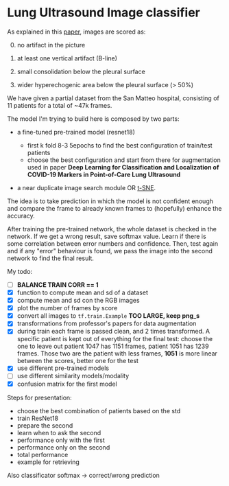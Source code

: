 # Lung Ultrasound Image classifier

As explained in this [paper](https://ieeexplore.ieee.org/document/9093068), images are scored as:

0. no artifact in the picture

1. at least one vertical artifact (B-line)

2. small consolidation below the pleural surface

3. wider hyperechogenic area below the pleural surface (> 50%)

We have given a partial dataset from the San Matteo hospital, consisting of 11 patients for a total of ~47k frames.

The model I'm trying to build here is composed by two parts:

- a fine-tuned pre-trained model (resnet18)
    - first k fold 8-3 5epochs to find the best configuration of train/test patients
    - choose the best configuration and start from there for augmentation used in paper **Deep Learning for Classification and Localization of COVID-19 Markers in Point-of-Care Lung Ultrasound**

- a near duplicate image search module OR [t-SNE](https://towardsdatascience.com/visualizing-feature-vectors-embeddings-using-pca-and-t-sne-ef157cea3a42#:~:text=t%2DSNE%20is%20a%20powerful,parameters%20that%20can%20be%20tweaked).

The idea is to take prediction in which the model is not confident enough and compare the frame to already known frames to (hopefully) enhance the accuracy.

After training the pre-trained network, the whole dataset is checked in the network. If we get a wrong result, save softmax value. Learn if there is some correlation between error numbers and confidence. Then, test again and if any "error" behaviour is found, we pass the image into the second network to find the final result.

My todo:
- [ ] **BALANCE TRAIN CORR == 1**
- [x] function to compute mean and sd of a dataset
- [x] compute mean and sd con the RGB images
- [x] plot the number of frames by score
- [x] convert all images to `tf.train.Example` **TOO LARGE, keep png_s**
- [x] transformations from professor's papers for data augmentation
- [x] during train each frame is passed clean, and 2 times transformed. A specific patient is kept out of everything for the final test: choose the one to leave out
    patient 1047 has 1151 frames, patient 1051 has 1239 frames. Those two are the patient with less frames, **1051** is more linear between the scores, better one for the test
- [x] use different pre-trained models
- [ ] use different similarity models/modality
- [x] confusion matrix for the first model

Steps for presentation:
- choose the best combination of patients based on the std
- train ResNet18
- prepare the second
- learn when to ask the second
- performance only with the first
- performance only on the second
- total performance
- example for retrieving

Also classificator softmax -> correct/wrong prediction